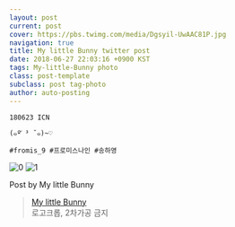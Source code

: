 ```yaml
---
layout: post
current: post
cover: https://pbs.twimg.com/media/Dgsyil-UwAAC81P.jpg
navigation: true
title: My little Bunny twitter post
date: 2018-06-27 22:03:16 +0900 KST
tags: My-little-Bunny photo
class: post-template
subclass: post tag-photo
author: auto-posting
---
```


```  
180623 ICN  
  
(๑ºั ³ ˘๑)~♡  
  
#fromis_9 #프로미스나인 #송하영  

```

![0](https://pbs.twimg.com/media/Dgsyil9UYAE5sV1.jpg)
![1](https://pbs.twimg.com/media/Dgsyil-UwAAC81P.jpg)


Post by My little Bunny

> [My little Bunny](https://twitter.com/MLBunny_929)  
  로고크롭, 2차가공 금지